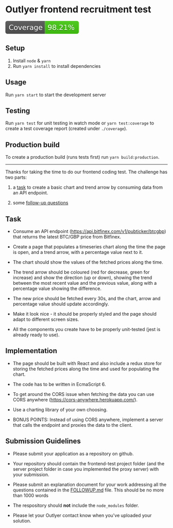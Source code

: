 # Outlyer frontend recruitment test

![Test Coverage](./coverage.svg)

## Setup

1. Install `node` & `yarn`
2. Run `yarn install` to install dependencies

## Usage

Run `yarn start` to start the development server

## Testing

Run `yarn test` for unit testing in watch mode or `yarn test:coverage` to create a test coverage report (created under `./coverage`).

## Production build

To create a production build (runs tests first) run `yarn build:production`.

---

Thanks for taking the time to do our frontend coding test. The challenge has two parts:

1) a [task](#task) to create a basic chart and trend arrow by consuming data from an API endpoint.

2) some [follow-up questions](./FOLLOWUP.md)

## Task

- Consume an API endpoint (https://api.bitfinex.com/v1/pubticker/btcgbp) that returns the latest BTC/GBP price from Bitfinex.

- Create a page that populates a timeseries chart along the time the page is open, and a trend arrow, with a percentage value next to it.

- The chart should show the values of the fetched prices along the time.

- The trend arrow should be coloured (red for decrease, green for increase) and show the direction (up or down), showing the trend between the most recent value and the previous value, along with a percentage value showing the difference.

- The new price should be fetched every 30s, and the chart, arrow and percentage value should update accordingly.

- Make it look nice - it should be properly styled and the page should adapt to different screen sizes.

- All the components you create have to be properly unit-tested (jest is already ready to use).

## Implementation

- The page should be built with React and also include a redux store for storing the fetched prices along the time and used for populating the chart.

- The code has to be written in EcmaScript 6.

- To get around the CORS issue when fetching the data you can use CORS anywhere (https://cors-anywhere.herokuapp.com/).

- Use a charting library of your own choosing.

- BONUS POINTS: Instead of using CORS anywhere, implement a server that calls the endpoint and proxies the data to the client.

## Submission Guidelines

* Please submit your application as a repository on github.

* Your repository should contain the frontend-test project folder (and the server project folder in case you implemented the proxy server) with your submission.

* Please submit an explanation document for your work addressing all the questions contained in the [FOLLOWUP.md](./FOLLOWUP.md) file. This should be no more than 1000 words

* The respository should **not** include the `node_modules` folder.

* Please let your Outlyer contact know when you've uploaded your solution.

